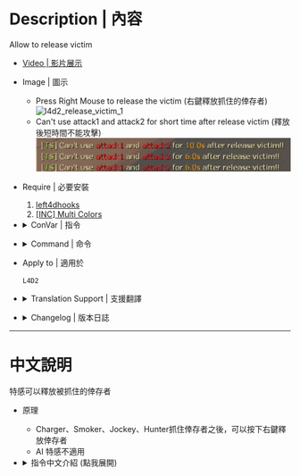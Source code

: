 # Description | 內容
Allow to release victim

* [Video | 影片展示](https://youtu.be/IzL-UIF6K-Y)

* Image | 圖示
    * Press Right Mouse to release the victim (右鍵釋放抓住的倖存者)
    <br/>![l4d2_release_victim_1](image/l4d2_release_victim_1.gif)
    * Can't use attack1 and attack2 for short time after release victim (釋放後短時間不能攻擊)
    <br/>![l4d2_release_victim_2](image/l4d2_release_victim_2.jpg)

* Require | 必要安裝
    1. [left4dhooks](https://forums.alliedmods.net/showthread.php?t=321696)
    2. [[INC] Multi Colors](https://github.com/fbef0102/L4D1_2-Plugins/releases/tag/Multi-Colors)

* <details><summary>ConVar | 指令</summary>

    * cfg\sourcemod\l4d2_release_victim.cfg
        ```php
        // Release distance
        l4d2_release_victim_distance "900.0"

        // Release height
        l4d2_release_victim_height "600.0"

        // Reset ability
        l4d2_release_victim_ability_reset "1"

        // Show effect after release
        l4d2_release_victim_effect "1"

        // After dismounting with the jockey, how long can the player not use attack1 and attack2
        l4d2_release_victim_jockey_attackdelay "6.0"

        // After dismounting with the hunter, how long can the player not use attack1 and attack2
        l4d2_release_victim_hunter_attackdelay "6.0"

        // After dismounting with the charger, how long can the player not use attack1 and attack2
        l4d2_release_victim_charger_attackdelay "6.0"

        // After dismounting with the smoker, how long can the player not use attack1 and attack2
        l4d2_release_victim_smoker_attackdelay "10.0"

        // Changes how message displays. (0: Disable, 1:In chat, 2: In Hint Box, 3: In center text)
        l4d2_release_victim_announce_type "1"
        ```
</details>

* <details><summary>Command | 命令</summary>

    None
</details>

* Apply to | 適用於
    ```
    L4D2
    ```

* <details><summary>Translation Support | 支援翻譯</summary>

    ```
    English
    繁體中文
    简体中文
    ```
</details>

* <details><summary>Changelog | 版本日誌</summary>

    ```php
    //BHaType @ 2019~2022
    //Shadowysn @ 2022
    //HarryPotter @ 2022-2024
    ```
    * v1.1h (2023-2-6)
        * Use better way to release victim
        * Require left4dhooks
        * Fixed crash when map change

    * v1.0h (2023-4-11)
        * Translation Support
        * Add cvars, infected can't use attack1 and attack2 for short time after release victim.

    * v2.5 (2023-1-27)
        * [Shadowysn's fork](https://forums.alliedmods.net/showpost.php?p=2785929&postcount=25)
        * Remove Gamedata

    * v0.4
        * [Original Plugin by BHaType](https://forums.alliedmods.net/showthread.php?p=2676902)
</details>

- - - -
# 中文說明
特感可以釋放被抓住的倖存者

* 原理
    * Charger、Smoker、Jockey、Hunter抓住倖存者之後，可以按下右鍵釋放倖存者
    * AI 特感不適用

* <details><summary>指令中文介紹 (點我展開)</summary>

    * cfg\sourcemod\l4d2_release_victim.cfg
        ```php
        // 釋放倖存者後彈走的距離
        l4d2_release_victim_distance "900.0"

        // 釋放倖存者後彈走的高度
        l4d2_release_victim_height "600.0"

        // 為1時，釋放倖存者後，特感的能力CD重置
        l4d2_release_victim_ability_reset "1"

        // 為1時，釋放倖存者時，顯示白光特效
        l4d2_release_victim_effect "1"

        // Jockey釋放倖存者後不能攻擊的時間
        l4d2_release_victim_jockey_attackdelay "6.0"

        // Hunter釋放倖存者後不能攻擊的時間
        l4d2_release_victim_hunter_attackdelay "6.0"

        // Charger釋放倖存者後不能攻擊的時間
        l4d2_release_victim_charger_attackdelay "6.0"

        // Smoker釋放倖存者後不能攻擊的時間
        l4d2_release_victim_smoker_attackdelay "10.0"

        // 提示該如何顯示. (0: 不提示, 1: 聊天框, 2: 黑底白字框, 3: 螢幕正中間)
        l4d2_release_victim_announce_type "1"
        ```
</details>
